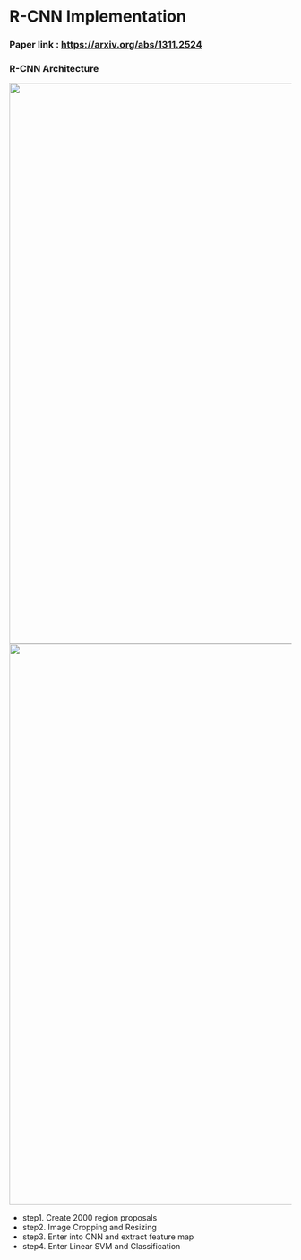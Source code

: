 # R-CNN Implementation   
### Paper link : https://arxiv.org/abs/1311.2524  
### R-CNN Architecture  
<img src = "https://production-media.paperswithcode.com/methods/new_splash-method_NaA95zW.jpg" width=1000>
<img src = "https://img1.daumcdn.net/thumb/R1280x0/?scode=mtistory2&fname=https%3A%2F%2Fk.kakaocdn.net%2Fdn%2FbdmFi2%2FbtqAQ38E2v3%2FJMXznsWZsX3YQAuTkKtpWK%2Fimg.png" width=1000>


- step1. Create 2000 region proposals 
- step2. Image Cropping and Resizing
- step3. Enter into CNN and extract feature map
- step4. Enter Linear SVM and Classification